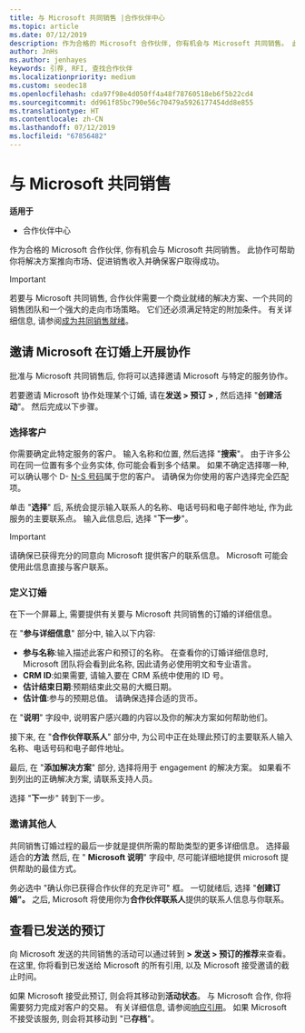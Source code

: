 ```yaml
---
title: 与 Microsoft 共同销售 |合作伙伴中心
ms.topic: article
ms.date: 07/12/2019
description: 作为合格的 Microsoft 合作伙伴, 你有机会与 Microsoft 共同销售。 此协作可帮助你将解决方案推向市场、促进销售收入并确保客户取得成功。
author: JnHs
ms.author: jenhayes
keywords: 引荐, RFI, 查找合作伙伴
ms.localizationpriority: medium
ms.custom: seodec18
ms.openlocfilehash: cda97f98e4d050ff4a48f78760518eb6f5b22cd4
ms.sourcegitcommit: dd961f85bc790e56c70479a5926177454dd8e855
ms.translationtype: HT
ms.contentlocale: zh-CN
ms.lasthandoff: 07/12/2019
ms.locfileid: "67856482"
---
```

# <a name="co-sell-with-microsoft"></a>与 Microsoft 共同销售

**适用于**

-  合作伙伴中心

作为合格的 Microsoft 合作伙伴, 你有机会与 Microsoft 共同销售。 此协作可帮助你将解决方案推向市场、促进销售收入并确保客户取得成功。

> [!IMPORTANT]
> 若要与 Microsoft 共同销售, 合作伙伴需要一个商业就绪的解决方案、一个共同的销售团队和一个强大的走向市场策略。 它们还必须满足特定的附加条件。 有关详细信息, 请参阅[成为共同销售就绪](https://partner.microsoft.com/reach-customers/selling-with-microsoft#become-ready)。

## <a name="invite-microsoft-to-collaborate-on-an-engagement"></a>邀请 Microsoft 在订婚上开展协作

批准与 Microsoft 共同销售后, 你将可以选择邀请 Microsoft 与特定的服务协作。

若要邀请 Microsoft 协作处理某个订婚, 请在**发送 > 预订 >** , 然后选择 "**创建活动**"。 然后完成以下步骤。

### <a name="select-your-customer"></a>选择客户

你需要确定此特定服务的客户。 输入名称和位置, 然后选择 "**搜索**"。 由于许多公司在同一位置有多个业务实体, 你可能会看到多个结果。 如果不确定选择哪一种, 可以确认哪个 D- [N-S 号码](https://www.dnb.com/duns-number.html)属于您的客户。 请确保为你使用的客户选择完全匹配项。 

单击 "**选择**" 后, 系统会提示输入联系人的名称、电话号码和电子邮件地址, 作为此服务的主要联系点。 输入此信息后, 选择 "**下一步**"。

> [!IMPORTANT]
> 请确保已获得充分的同意向 Microsoft 提供客户的联系信息。 Microsoft 可能会使用此信息直接与客户联系。

### <a name="define-your-engagement"></a>定义订婚

在下一个屏幕上, 需要提供有关要与 Microsoft 共同销售的订婚的详细信息。

在 "**参与详细信息**" 部分中, 输入以下内容:
- **参与名称**:输入描述此客户和预订的名称。 在查看你的订婚详细信息时, Microsoft 团队将会看到此名称, 因此请务必使用明文和专业语言。
- **CRM ID**:如果需要, 请输入要在 CRM 系统中使用的 ID 号。
- **估计结束日期**:预期结束此交易的大概日期。
- **估计值**:参与的预期总值。 请确保选择合适的货币。

在 "**说明**" 字段中, 说明客户感兴趣的内容以及你的解决方案如何帮助他们。

 接下来, 在 "**合作伙伴联系人**" 部分中, 为公司中正在处理此预订的主要联系人输入名称、电话号码和电子邮件地址。

最后, 在 "**添加解决方案**" 部分, 选择将用于 engagement 的解决方案。 如果看不到列出的正确解决方案, 请联系支持人员。

选择 "**下一**步" 转到下一步。

### <a name="invite-others"></a>邀请其他人

共同销售订婚过程的最后一步就是提供所需的帮助类型的更多详细信息。 选择最适合的**方法** 然后, 在 " **Microsoft 说明**" 字段中, 尽可能详细地提供 microsoft 提供帮助的最佳方式。

务必选中 "确认你已获得合作伙伴的充足许可" 框。 一切就绪后, 选择 "**创建订婚"。** 之后, Microsoft 将使用你为**合作伙伴联系人**提供的联系人信息与你联系。

## <a name="viewing-your-sent-engagements"></a>查看已发送的预订

向 Microsoft 发送的共同销售的活动可以通过转到 **> 发送 > 预订的推荐**来查看。 在这里, 你将看到已发送给 Microsoft 的所有引用, 以及 Microsoft 接受邀请的截止时间。

如果 Microsoft 接受此预订, 则会将其移动到**活动状态**。 与 Microsoft 合作, 你将需要努力完成对客户的交易。 有关详细信息, 请参阅[响应引用](responding-to-referrals.md)。 如果 Microsoft 不接受该服务, 则会将其移动到 "已**存档**"。
